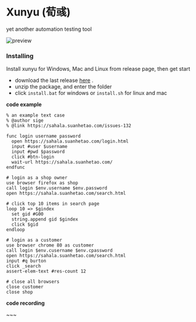 # Xunyu (荀彧)

yet another automation testing tool

![preview](https://raw.githubusercontent.com/sige-chen/xunyu/master/preview.gif)



### Installing

Install xunyu for Windows, Mac and Linux from release page, then get start

- download the last release [here](https://github.com/sige-chen/xunyu/releases) .
- unzip the package,  and enter the folder
- click `install.bat` for windows or `install.sh` for linux and mac 



**code example**

```
% an example text case
% @author sige
% @link https://sahala.suanhetao.com/issues-132 

func login username password
  open https://sahala.suanhetao.com/login.html
  input #user $username
  input #pwd $password
  click #btn-login
  wait-url https://sahala.suanhetao.com/
endfunc

# login as a shop owner
use browser firefox as shop
call login $env.username $env.password
open https://sahala.suanhetao.com/search.html

# click top 10 items in search page
loop 10 => $gindex
  set gid #G00
  string.append gid $gindex
  click $gid 
endloop

# login as a customer
use browser chrome 80 as customer
call login $env.cusername $env.cpassword
open https://sahala.suanhetao.com/search.html
input #q burton
click _search
assert-elem-text #res-count 12

# close all browsers
close customer
close shop
```



**code recording**

\~\~\~
